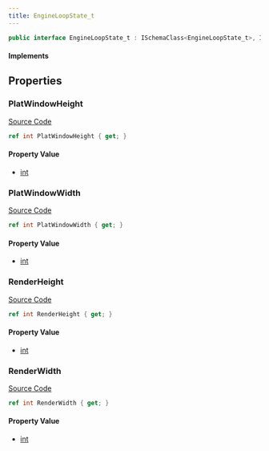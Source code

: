 ```yaml
---
title: EngineLoopState_t
---
```


```csharp
public interface EngineLoopState_t : ISchemaClass<EngineLoopState_t>, ISchemaField, ISchemaClass, INativeHandle
```

#### Implements

## Properties

### PlatWindowHeight

[Source Code](https://github.com/swiftly-solution/swiftlys2/blob/main/managed/src/SwiftlyS2.Generated/Schemas/Interfaces/EngineLoopState_t.cs#L19)

```csharp
ref int PlatWindowHeight { get; }
```

#### Property Value

- [int](https://learn.microsoft.com/dotnet/api/system.int32)

### PlatWindowWidth

[Source Code](https://github.com/swiftly-solution/swiftlys2/blob/main/managed/src/SwiftlyS2.Generated/Schemas/Interfaces/EngineLoopState_t.cs#L17)

```csharp
ref int PlatWindowWidth { get; }
```

#### Property Value

- [int](https://learn.microsoft.com/dotnet/api/system.int32)

### RenderHeight

[Source Code](https://github.com/swiftly-solution/swiftlys2/blob/main/managed/src/SwiftlyS2.Generated/Schemas/Interfaces/EngineLoopState_t.cs#L23)

```csharp
ref int RenderHeight { get; }
```

#### Property Value

- [int](https://learn.microsoft.com/dotnet/api/system.int32)

### RenderWidth

[Source Code](https://github.com/swiftly-solution/swiftlys2/blob/main/managed/src/SwiftlyS2.Generated/Schemas/Interfaces/EngineLoopState_t.cs#L21)

```csharp
ref int RenderWidth { get; }
```

#### Property Value

- [int](https://learn.microsoft.com/dotnet/api/system.int32)

